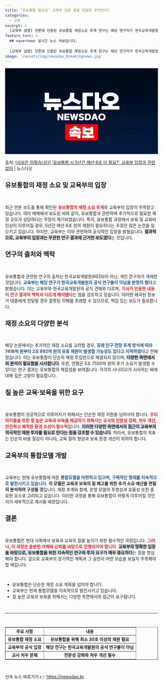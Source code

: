 ```yaml
---
title: ‘유보통합 필요성’ 교육부 입장 발표 진실은 무엇인가?
categories:
  - 교육
excerpt: >
  [교육부 설명] 언론에 인용된 유보통합 재정소요 추계 연구는 해당 연구자가 한국교육개발원(KEDI) 소속 이…
feature_text: >
  ## navernews 실시간 뉴스 속보입니다.

  [교육부 설명] 언론에 인용된 유보통합 재정소요 추계 연구는 해당 연구자가 한국교육개발원(KEDI) 소속 이…
image: '/assets/img/newsdao_breakingnews.jpg'
---
```


![뉴스다오 속보](/assets/img/newsdao_breakingnews.jpg)

<p>출처: <a href="https://newsdao.kr/1711" rel="dofollow">[사실은 이렇습니다] ‘유보통합 시 5년간 매년 6조 더 필요?’, 교육부 입장과 관련 없어</a> | 뉴스다오</p>

<h2 data-ke-size="size26">유보통합의 재정 소요 및 교육부의 입장</h2>

<p data-ke-size="size16">&nbsp;</p>

최근 언론 보도를 통해 확인된 <b><span style="color: #ee2323;">유보통합의 재정 소요 추계</span></b>와 교육부의 입장이 주목받고 있습니다. 여러 매체에서 보도된 바와 같이, 유보통합과 관련하여 추가적으로 필요한 재정 규모가 상당하다는 주장이 제기되었습니다. 특히, 유보통합 과정에서 보육 및 교육비 인상이 이루어질 경우, 5년간 매년 6조 원의 재원이 필요하다는 주장은 많은 논란을 일으키고 있습니다. 하지만, 교육부는 이와 관련하여 공식적인 입장을 밝혔습니다. <b><span style="background-color: #21538527;">결과적으로, 교육부의 입장과는 무관한 연구 결과에 근거한 보도였다</span></b>는 것입니다.

<h2 data-ke-size="size26">연구의 출처와 맥락</h2>

<p data-ke-size="size16">&nbsp;</p>

유보통합과 관련된 연구의 출처는 한국교육개발원(KEDI)이 아닌, 개인 연구자가 게재한 것입니다. <b><span style="color: #1a5490;">교육부는 해당 연구가 한국교육개발원의 공식 연구물이 아님을 분명히 했다</span></b>고 밝혔습니다. 이는 교육부와 한국교육개발원의 공식 견해와 다르며, <b><span style="color: #ee2323;">기사가 인용한 내용이 연구 결과의 맥락과 다르게 해석됐다</span></b>는 점을 강조하고 있습니다. 이러한 왜곡된 정보가 대중에게 전달될 경우 잘못된 이해를 초래할 수 있으므로, 책임 있는 보도가 필요합니다.

<h2 data-ke-size="size26">재정 소요의 다양한 분석</h2>

<p data-ke-size="size16">&nbsp;</p>

해당 논문에서는 추가적인 재정 소요를 고려할 경우, <b><span style="color: #1a5490;">장래 인구 전망 추계 방식에 따라 7418억 원부터 2조 892억 원의 유휴 재원이 발생할 가능성도 있다고 지적하였다</span></b>고 전해졌습니다. 이는 유보통합이 단순히 재정 투입만으로 해결되지 않으며, <b><span style="background-color: #21538527;">다양한 측면에서의 분석이 필요함을 시사합니다</span></b>. 또한, 연평균 5조 7500억 원의 추가 소요가 발생할 수 있다는 연구 결과는 유보통합의 복잡성을 보여줍니다. 각각의 시나리오가 시사하는 바에 대해 깊은 고찰이 필요합니다.

<h2 data-ke-size="size26">질 높은 교육·보육을 위한 요구</h2>

<p data-ke-size="size16">&nbsp;</p>

유보통합이 성공적으로 이루어지기 위해서는 단순한 재정 지원을 넘어서야 합니다. <b><span style="color: #ee2323;">우리 아이들을 위한 질 높은 교육과 보육을 제공하기 위해서는 교사의 전문성 강화, 처우 개선, 안전하고 쾌적한 환경 조성이 필수적</span></b>입니다. <b><span style="background-color: #21538527;">이러한 다양한 측면에서의 접근이 교육부의 적극적인 재원 투자를 필요로 한다는 점을 강조할 수 있습니다</span></b>. 따라서, 유보통합의 목표는 단순히 비용 절감이 아니라, 교육 질의 향상과 보육 환경 개선이 되어야 합니다.

<h2 data-ke-size="size26">교육부의 통합모델 개발</h2>

<p data-ke-size="size16">&nbsp;</p>

교육부는 현재 유보통합에 따른 <b><span style="color: #1a5490;">통합모델을 마련하고 있으며, 구체적인 형태를 지속적으로 발전시키고 있습니다</span></b>. <b><span style="ee2323;">이 모델은 교육과 보육의 질 제고를 위한 추가 소요 예산을 면밀히 분석하여 구성될 것</span></b>입니다. 재정 추계와 함께, 운영 모델의 투명성과 효율성 또한 중요한 요소로 고려되고 있습니다. 이러한 과정을 통해 유보통합이 어떻게 이루어질 것인지가 세부적으로 제시될 예정입니다.

<h2 data-ke-size="size26">결론</h2>

<p data-ke-size="size16">&nbsp;</p>

유보통합은 현대 사회에서 보육과 교육의 질을 높이기 위한 필수적인 과정입니다. <b><span style="color: #ee2323;">그러나, 이 과정은 충분한 이해와 신뢰를 바탕으로 진행되어야 합니다</span></b>. <b><span style="background-color: #21538527;">교육부의 명확한 입장을 바탕으로, 유보통합을 위한 지속적인 연구와 투자 요구가 매우 중요하다</span></b>는 점을 명심해야 합니다. 앞으로 교육부의 장기적인 계획과 그 실천이 어떤 모습을 보일지 주목해야 할 때입니다. 

<p data-ke-size="size16">&nbsp;</p>

<ul>
   <li>유보통합은 단순한 재정 소요 계획을 넘어야 합니다.</li>
   <li>교육부는 현재 통합모델을 지속적으로 발전시키고 있습니다.</li>
   <li>질 높은 교육과 보육을 위해서는 다양한 측면에서의 접근이 요구됩니다.</li>
</ul>

<p data-ke-size="size16">&nbsp;</p>

<hr/>

<p data-ke-size="size16">&nbsp;</p>

<table style="text-align: center; width: 100%;" border="1">
    <tr>
        <td style="text-align: center; height: 17px;"><b>주요 사항</b></td>
        <td style="text-align: center; height: 17px;"><b>내용</b></td>
    </tr>
    <tr>
        <td style="text-align: center; height: 17px;"><b>유보통합 재정 소요</b></td>
        <td style="text-align: center; height: 17px;"><b>유보통합을 위해 최소 30조 이상의 재원 필요</b></td>
    </tr>
    <tr>
        <td style="text-align: center; height: 17px;"><b>교육부의 공식 입장</b></td>
        <td style="text-align: center; height: 17px;"><b>해당 연구는 한국교육개발원의 공식 연구물이 아님</b></td>
    </tr>
    <tr>
        <td style="text-align: center; height: 17px;"><b>교사 처우 문제</b></td>
        <td style="text-align: center; height: 17px;"><b>전문성 강화와 처우 개선 필수</b></td>
    </tr>
</table>

<p data-ke-size="size16">&nbsp;</p> 

신속 뉴스 바로가기 👉 <a href="https://newsdao.kr" rel="dofollow">https://newsdao.kr</a>


